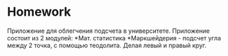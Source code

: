 # Homework
Приложение для облегчения подсчета в университете.
Приложение состоит из 2 модулей:
*Мат. статистика
*Маркшейдерия - подсчет угла между 2 точка, с помощью теодолита. Делая левый и правый круг.
